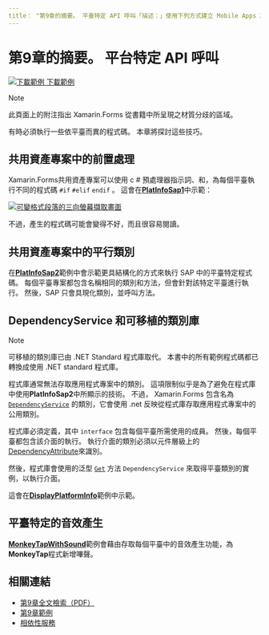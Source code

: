 ```yaml
---
title： "第9章的摘要。 平臺特定 API 呼叫「描述：」使用下列方式建立 Mobile Apps Xamarin.Forms ：第9章的摘要。 平臺專屬 API 呼叫 "ms. 生產： xamarin assetid： 4FFA1BD4-B3ED-461C-9B00-06ABF70D471D author： davidbritch ms-chap： dabritch ms. date： 07/19/2018 no-loc： [ Xamarin.Forms ， Xamarin.Essentials ]
---
```


# <a name="summary-of-chapter-9-platform-specific-api-calls"></a>第9章的摘要。 平台特定 API 呼叫

[![下載範例 ](~/media/shared/download.png) 下載範例](https://github.com/xamarin/xamarin-forms-book-samples/tree/master/Chapter09)

> [!NOTE] 
> 此頁面上的附注指出 Xamarin.Forms 從書籍中所呈現之材質分歧的區域。

有時必須執行一些依平臺而異的程式碼。 本章將探討這些技巧。

## <a name="preprocessing-in-the-shared-asset-project"></a>共用資產專案中的前置處理

Xamarin.Forms共用資產專案可以使用 c # 預處理器指示詞、和，為每個平臺執行不同的程式碼 `#if` `#elif` `endif` 。 這會在[**PlatInfoSap1**](https://github.com/xamarin/xamarin-forms-book-samples/tree/master/Chapter09/PlatInfoSap1)中示範：

[![可變格式段落的三向螢幕擷取畫面](images/ch09fg01-small.png "裝置型號和作業系統")](images/ch09fg01-large.png#lightbox "裝置型號和作業系統")

不過，產生的程式碼可能會變得不好，而且很容易閱讀。

## <a name="parallel-classes-in-the-shared-asset-project"></a>共用資產專案中的平行類別

在[**PlatInfoSap2**](https://github.com/xamarin/xamarin-forms-book-samples/tree/master/Chapter09/PlatInfoSap2)範例中會示範更具結構化的方式來執行 SAP 中的平臺特定程式碼。 每個平臺專案都包含名稱相同的類別和方法，但會針對該特定平臺進行執行。 然後，SAP 只會具現化類別，並呼叫方法。

## <a name="dependencyservice-and-the-portable-class-library"></a>DependencyService 和可移植的類別庫

> [!NOTE] 
> 可移植的類別庫已由 .NET Standard 程式庫取代。 本書中的所有範例程式碼都已轉換成使用 .NET standard 程式庫。

程式庫通常無法存取應用程式專案中的類別。 這項限制似乎是為了避免在程式庫中使用**PlatInfoSap2**中所顯示的技術。 不過， Xamarin.Forms 包含名為 [`DependencyService`](xref:Xamarin.Forms.DependencyService) 的類別，它會使用 .net 反映從程式庫存取應用程式專案中的公用類別。

程式庫必須定義，其中 `interface` 包含每個平臺所需使用的成員。 然後，每個平臺都包含該介面的執行。 執行介面的類別必須以元件層級上的[DependencyAttribute](xref:Xamarin.Forms.DependencyAttribute)來識別。

然後，程式庫會使用的泛型 [`Get`](xref:Xamarin.Forms.DependencyService.Get*) 方法 `DependencyService` 來取得平臺類別的實例，以執行介面。

這會在[**DisplayPlatformInfo**](https://github.com/xamarin/xamarin-forms-book-samples/tree/master/Chapter09/DisplayPlatformInfo)範例中示範。

## <a name="platform-specific-sound-generation"></a>平臺特定的音效產生

[**MonkeyTapWithSound**](https://github.com/xamarin/xamarin-forms-book-samples/tree/master/Chapter09/MonkeyTapWithSound)範例會藉由存取每個平臺中的音效產生功能，為**MonkeyTap**程式新增嗶聲。

## <a name="related-links"></a>相關連結

- [第9章全文檢索（PDF）](https://download.xamarin.com/developer/xamarin-forms-book/XamarinFormsBook-Ch09-Apr2016.pdf)
- [第9章範例](https://github.com/xamarin/xamarin-forms-book-samples/tree/master/Chapter09)
- [相依性服務](~/xamarin-forms/app-fundamentals/dependency-service/index.md)
